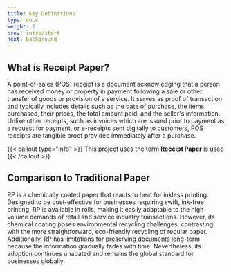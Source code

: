 ```yaml
---
title: Key Definitions 
type: docs
weight: 2
prev: intro/start
next: background
---
```


<!--- WIP --->

## What is Receipt Paper?

A point-of-sales (POS) receipt is a document acknowledging that a person has received money or property in payment following a sale or other transfer of goods or provision of a service. It serves as proof of transaction and typically includes details such as the date of purchase, the items purchased, their prices, the total amount paid, and the seller's information. Unlike other receipts, such as invoices which are issued prior to payment as a request for payment, or e-receipts sent digitally to customers, POS receipts are tangible proof provided immediately after a purchase.

{{< callout type="info" >}}
This project uses the term **Receipt Paper** is used 
{{< /callout >}}

## Comparison to Traditional Paper

RP is a chemically coated paper that reacts to heat for inkless printing. Designed to be cost-effective for businesses requiring swift, ink-free printing, RP is available in rolls, making it easily adaptable to the high-volume demands of retail and service industry transactions. However, its chemical coating poses environmental recycling challenges, contrasting with the more straightforward, eco-friendly recycling of regular paper. Additionally, RP has limitations for preserving documents long-term because the information gradually fades with time. Nevertheless, its adoption continues unabated and remains the global standard for businesses globally.

